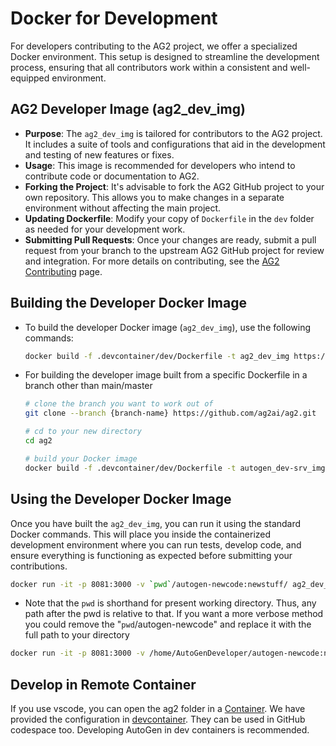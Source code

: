 # Docker for Development

For developers contributing to the AG2 project, we offer a specialized Docker environment. This setup is designed to streamline the development process, ensuring that all contributors work within a consistent and well-equipped environment.

## AG2 Developer Image (ag2_dev_img)

- **Purpose**: The `ag2_dev_img` is tailored for contributors to the AG2 project. It includes a suite of tools and configurations that aid in the development and testing of new features or fixes.
- **Usage**: This image is recommended for developers who intend to contribute code or documentation to AG2.
- **Forking the Project**: It's advisable to fork the AG2 GitHub project to your own repository. This allows you to make changes in a separate environment without affecting the main project.
- **Updating Dockerfile**: Modify your copy of `Dockerfile` in the `dev` folder as needed for your development work.
- **Submitting Pull Requests**: Once your changes are ready, submit a pull request from your branch to the upstream AG2 GitHub project for review and integration. For more details on contributing, see the [AG2 Contributing](https://ag2ai.github.io/ag2/docs/Contribute) page.

## Building the Developer Docker Image

- To build the developer Docker image (`ag2_dev_img`), use the following commands:

  ```bash
  docker build -f .devcontainer/dev/Dockerfile -t ag2_dev_img https://github.com/ag2ai/ag2.git#main
  ```

- For building the developer image built from a specific Dockerfile in a branch other than main/master

  ```bash
  # clone the branch you want to work out of
  git clone --branch {branch-name} https://github.com/ag2ai/ag2.git

  # cd to your new directory
  cd ag2

  # build your Docker image
  docker build -f .devcontainer/dev/Dockerfile -t autogen_dev-srv_img .
  ```

## Using the Developer Docker Image

Once you have built the `ag2_dev_img`, you can run it using the standard Docker commands. This will place you inside the containerized development environment where you can run tests, develop code, and ensure everything is functioning as expected before submitting your contributions.

```bash
docker run -it -p 8081:3000 -v `pwd`/autogen-newcode:newstuff/ ag2_dev_img bash
```

- Note that the `pwd` is shorthand for present working directory. Thus, any path after the pwd is relative to that. If you want a more verbose method you could remove the "`pwd`/autogen-newcode" and replace it with the full path to your directory

```bash
docker run -it -p 8081:3000 -v /home/AutoGenDeveloper/autogen-newcode:newstuff/ ag2_dev_img bash
```

## Develop in Remote Container

If you use vscode, you can open the ag2 folder in a [Container](https://code.visualstudio.com/docs/remote/containers).
We have provided the configuration in [devcontainer](https://github.com/ag2ai/ag2/blob/main/.devcontainer). They can be used in GitHub codespace too. Developing AutoGen in dev containers is recommended.
